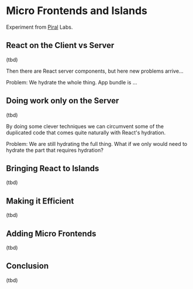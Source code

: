 # Micro Frontends and Islands

Experiment from [Piral](https://piral.io) Labs.

## React on the Client vs Server

(tbd)

Then there are React server components, but here new problems arrive...

Problem: We hydrate the whole thing. App bundle is ...

## Doing work only on the Server

(tbd)

By doing some clever techniques we can circumvent some of the duplicated code that comes quite naturally with React's hydration.

Problem: We are still hydrating the full thing. What if we only would need to hydrate the part that requires hydration?

## Bringing React to Islands

(tbd)

## Making it Efficient

(tbd)

## Adding Micro Frontends

(tbd)

## Conclusion

(tbd)
